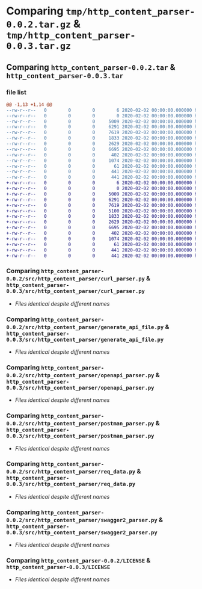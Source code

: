 # Comparing `tmp/http_content_parser-0.0.2.tar.gz` & `tmp/http_content_parser-0.0.3.tar.gz`

## Comparing `http_content_parser-0.0.2.tar` & `http_content_parser-0.0.3.tar`

### file list

```diff
@@ -1,13 +1,14 @@
--rw-r--r--   0        0        0        6 2020-02-02 00:00:00.000000 http_content_parser-0.0.2/requirements.txt
--rw-r--r--   0        0        0        0 2020-02-02 00:00:00.000000 http_content_parser-0.0.2/src/http_content_parser/__init__.py
--rw-r--r--   0        0        0     5009 2020-02-02 00:00:00.000000 http_content_parser-0.0.2/src/http_content_parser/curl_parser.py
--rw-r--r--   0        0        0     6291 2020-02-02 00:00:00.000000 http_content_parser-0.0.2/src/http_content_parser/generate_api_file.py
--rw-r--r--   0        0        0     7619 2020-02-02 00:00:00.000000 http_content_parser-0.0.2/src/http_content_parser/openapi_parser.py
--rw-r--r--   0        0        0     1833 2020-02-02 00:00:00.000000 http_content_parser-0.0.2/src/http_content_parser/postman_parser.py
--rw-r--r--   0        0        0     2629 2020-02-02 00:00:00.000000 http_content_parser-0.0.2/src/http_content_parser/req_data.py
--rw-r--r--   0        0        0     6695 2020-02-02 00:00:00.000000 http_content_parser-0.0.2/src/http_content_parser/swagger2_parser.py
--rw-r--r--   0        0        0      402 2020-02-02 00:00:00.000000 http_content_parser-0.0.2/.gitignore
--rw-r--r--   0        0        0     1074 2020-02-02 00:00:00.000000 http_content_parser-0.0.2/LICENSE
--rw-r--r--   0        0        0       61 2020-02-02 00:00:00.000000 http_content_parser-0.0.2/README.md
--rw-r--r--   0        0        0      441 2020-02-02 00:00:00.000000 http_content_parser-0.0.2/pyproject.toml
--rw-r--r--   0        0        0      441 2020-02-02 00:00:00.000000 http_content_parser-0.0.2/PKG-INFO
+-rw-r--r--   0        0        0        6 2020-02-02 00:00:00.000000 http_content_parser-0.0.3/requirements.txt
+-rw-r--r--   0        0        0        0 2020-02-02 00:00:00.000000 http_content_parser-0.0.3/src/http_content_parser/__init__.py
+-rw-r--r--   0        0        0     5009 2020-02-02 00:00:00.000000 http_content_parser-0.0.3/src/http_content_parser/curl_parser.py
+-rw-r--r--   0        0        0     6291 2020-02-02 00:00:00.000000 http_content_parser-0.0.3/src/http_content_parser/generate_api_file.py
+-rw-r--r--   0        0        0     7619 2020-02-02 00:00:00.000000 http_content_parser-0.0.3/src/http_content_parser/openapi_parser.py
+-rw-r--r--   0        0        0     5100 2020-02-02 00:00:00.000000 http_content_parser-0.0.3/src/http_content_parser/param_util.py
+-rw-r--r--   0        0        0     1833 2020-02-02 00:00:00.000000 http_content_parser-0.0.3/src/http_content_parser/postman_parser.py
+-rw-r--r--   0        0        0     2629 2020-02-02 00:00:00.000000 http_content_parser-0.0.3/src/http_content_parser/req_data.py
+-rw-r--r--   0        0        0     6695 2020-02-02 00:00:00.000000 http_content_parser-0.0.3/src/http_content_parser/swagger2_parser.py
+-rw-r--r--   0        0        0      402 2020-02-02 00:00:00.000000 http_content_parser-0.0.3/.gitignore
+-rw-r--r--   0        0        0     1074 2020-02-02 00:00:00.000000 http_content_parser-0.0.3/LICENSE
+-rw-r--r--   0        0        0       61 2020-02-02 00:00:00.000000 http_content_parser-0.0.3/README.md
+-rw-r--r--   0        0        0      441 2020-02-02 00:00:00.000000 http_content_parser-0.0.3/pyproject.toml
+-rw-r--r--   0        0        0      441 2020-02-02 00:00:00.000000 http_content_parser-0.0.3/PKG-INFO
```

### Comparing `http_content_parser-0.0.2/src/http_content_parser/curl_parser.py` & `http_content_parser-0.0.3/src/http_content_parser/curl_parser.py`

 * *Files identical despite different names*

### Comparing `http_content_parser-0.0.2/src/http_content_parser/generate_api_file.py` & `http_content_parser-0.0.3/src/http_content_parser/generate_api_file.py`

 * *Files identical despite different names*

### Comparing `http_content_parser-0.0.2/src/http_content_parser/openapi_parser.py` & `http_content_parser-0.0.3/src/http_content_parser/openapi_parser.py`

 * *Files identical despite different names*

### Comparing `http_content_parser-0.0.2/src/http_content_parser/postman_parser.py` & `http_content_parser-0.0.3/src/http_content_parser/postman_parser.py`

 * *Files identical despite different names*

### Comparing `http_content_parser-0.0.2/src/http_content_parser/req_data.py` & `http_content_parser-0.0.3/src/http_content_parser/req_data.py`

 * *Files identical despite different names*

### Comparing `http_content_parser-0.0.2/src/http_content_parser/swagger2_parser.py` & `http_content_parser-0.0.3/src/http_content_parser/swagger2_parser.py`

 * *Files identical despite different names*

### Comparing `http_content_parser-0.0.2/LICENSE` & `http_content_parser-0.0.3/LICENSE`

 * *Files identical despite different names*

